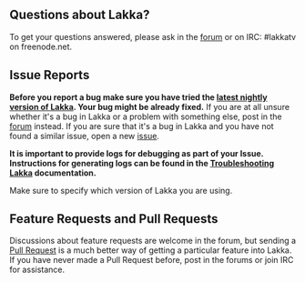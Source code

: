 ## Questions about Lakka?

To get your questions answered, please ask in the [forum](https://forums.libretro.com/c/libretro/lakka-tv-general) or on IRC: \#lakkatv on freenode.net.

## Issue Reports

**Before you report a bug make sure you have tried the [latest nightly version of Lakka](http://sources.lakka.tv/nightly/). Your bug might be already fixed.** If you are at all unsure whether it's a bug in Lakka or a problem with something else, post in the [forum](https://forums.libretro.com/c/libretro/lakka-tv-general)  instead. If you are sure that it's a bug in Lakka and you have not found a similar issue, open a new [issue](https://github.com/libretro/Lakka/issues).

**It is important to provide logs for debugging as part of your Issue. Instructions for generating logs can be found in the [Troubleshooting Lakka](http://www.lakka.tv/doc/Troubleshooting-Lakka/) documentation.**

Make sure to specify which version of Lakka you are using.

## Feature Requests and Pull Requests

Discussions about feature requests are welcome in the forum, but sending a [Pull Request](https://github.com/libretro/Lakka/pulls) is a much better way of getting a particular feature into Lakka. If you have never made a Pull Request before, post in the forums or join IRC for assistance.

